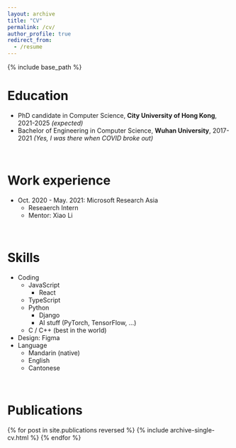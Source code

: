 ```yaml
---
layout: archive
title: "CV"
permalink: /cv/
author_profile: true
redirect_from:
  - /resume
---
```


{% include base_path %}
&nbsp;  


Education
======
* PhD candidate in Computer Science, __City University of Hong Kong__, 2021-2025 _(expected)_
* Bachelor of Engineering in Computer Science, __Wuhan University__, 2017-2021 _(Yes, I was there when COVID broke out)_

&nbsp;

Work experience
======
* Oct. 2020 - May. 2021: Microsoft Research Asia
  * Reseaerch Intern
  * Mentor: Xiao Li

&nbsp;

Skills
======
* Coding
  * JavaScript
    * React
  * TypeScript
  * Python
    * Django
    * AI stuff (PyTorch, TensorFlow, ...)
  * C / C++ (best in the world)
* Design: Figma
* Language
  * Mandarin (native)
  * English
  * Cantonese

&nbsp;

Publications
======
  <ul style="list-style-type:none;padding-left:0;">
  {% for post in site.publications reversed %}
    {% include archive-single-cv.html %}
  {% endfor %}
  </ul>
  
<!-- Talks
======
  <ul>{% for post in site.talks reversed %}
    {% include archive-single-talk-cv.html  %}
  {% endfor %}</ul>
  
Teaching
======
  <ul>{% for post in site.teaching reversed %}
    {% include archive-single-cv.html %}
  {% endfor %}</ul>
  
Service and leadership
======
* Currently signed in to 43 different slack teams -->
